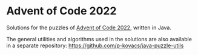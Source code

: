 # Advent of Code 2022

Solutions for the puzzles of [Advent of Code 2022](https://adventofcode.com/2022), written in Java.

The general utilities and algorithms used in the solutions are also available in a separate repository:
https://github.com/p-kovacs/java-puzzle-utils
